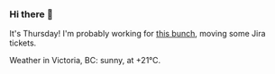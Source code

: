 ### Hi there :wave:

It's Thursday! I'm probably working for [this bunch](https://github.com/kohofinancial), moving some Jira tickets.

Weather in Victoria, BC: sunny, at +21°C.
